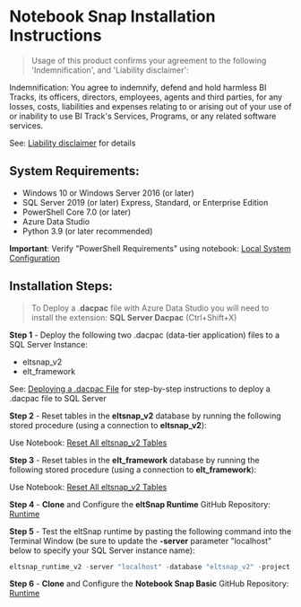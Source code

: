 # Notebook Snap Installation Instructions

> Usage of this product confirms your agreement to the following 'Indemnification', and 'Liability disclaimer':

Indemnification: You agree to indemnify, defend and hold harmless BI Tracks, its officers, directors, employees, agents and third parties, for any losses, costs, liabilities and expenses relating to or arising out of your use of or inability to use BI Track's Services, Programs, or any related software services.

See: [Liability disclaimer](liability_disclaimer.md) for details

## System Requirements:
- Windows 10 or Windows Server 2016 (or later)
- SQL Server 2019 (or later) Express, Standard, or Enterprise Edition
- PowerShell Core 7.0 (or later)
- Azure Data Studio
- Python 3.9 (or later recommended)

**Important**: Verify "PowerShell Requirements" using notebook: [Local System Configuration](system_configuration.ipynb)

## Installation Steps:

> To Deploy a .**dacpac** file with Azure Data Studio you will need to install the extension: **SQL Server Dacpac** (Ctrl+Shift+X) 

**Step 1** - Deploy the following two .dacpac (data-tier application) files to a SQL Server Instance:
- eltsnap_v2
- elt_framework

See: [Deploying a .dacpac File](dacpac_deploy.md) for step-by-step instructions to deploy a .dacpac file to SQL Server

**Step 2** - Reset tables in the **eltsnap_v2** database by running the following stored procedure (using a connection to **eltsnap_v2**):

Use Notebook: [Reset All eltsnap_v2 Tables](reset_all_eltsnap_v2_tables.ipynb)

**Step 3** - Reset tables in the **elt_framework** database by running the following stored procedure (using a connection to **elt_framework**):

Use Notebook: [Reset All eltsnap_v2 Tables](reset_all_elt_framework_tables.ipynb)

**Step 4** - **Clone** and Configure the **eltSnap Runtime** GitHub Repository: [Runtime](https://github.com/Jim-BITracks/eltsnap_runtime)

**Step 5** - Test the eltSnap runtime by pasting the following command into the Terminal Window (be sure to update the **-server** parameter "localhost" below to specify your SQL Server instance name):

``` powershell
eltsnap_runtime_v2 -server "localhost" -database "eltsnap_v2" -project "Log Clean-up"
```

**Step 6** - **Clone** and Configure the **Notebook Snap Basic** GitHub Repository: [Runtime](https://github.com/Jim-BITracks/notebook_snap_basics)